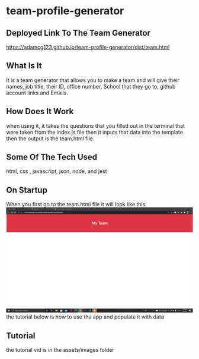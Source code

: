 # team-profile-generator


## Deployed Link To The Team Generator
https://adamcg123.github.io/team-profile-generator/dist/team.html

## What Is It 
It is a team generator that allows you to make a team and will give their names, job title, their ID, office number, 
School that they go to, github account links and Emails.


## How Does It Work
when using it, it takes the questions that you filled out in the terminal that were taken from the index.js file then it inputs that data into the template then the 
output is the team.html file.

## Some Of The Tech Used

html, css , javascript, json, node, and jest

## On Startup 
When you first go to the team.html file it will look like this
![image](./assets/images/startup.png)
the tutorial below is how to use the app and populate it with data

## Tutorial

the tutorial vid is in the assets/images folder



